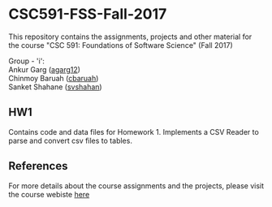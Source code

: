# CSC591-FSS-Fall-2017

This repository contains the assignments, projects and other material for the course "CSC 591: Foundations of Software Science" (Fall 2017)<br />

Group - 'i': <br />
Ankur Garg ([agarg12](https://github.com/iankurgarg))<br/>
Chinmoy Baruah ([cbaruah](https://github.com/cbaruah))<br />
Sanket Shahane ([svshahan](https://github.com/shahanesanket))

## HW1
Contains code and data files for Homework 1. Implements a CSV Reader to parse and convert csv files to tables.

## References
For more details about the course assignments and the projects, please visit the course webiste [here](https://txt.github.io/fss17/index)
